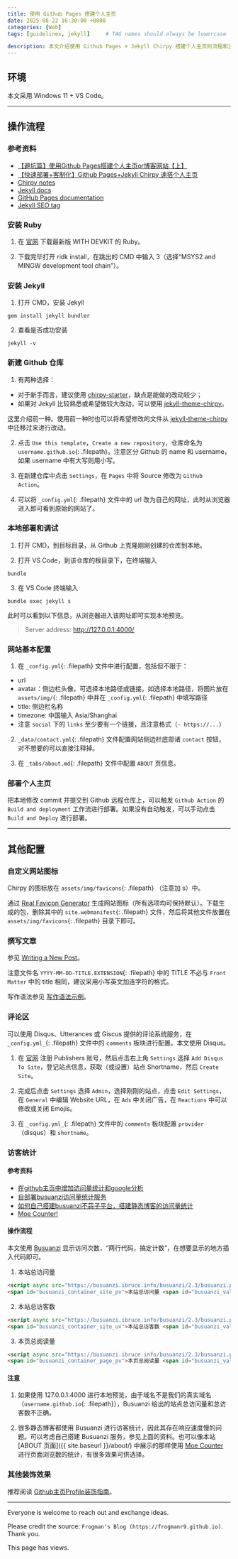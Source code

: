 ```yaml
---
title: 使用 Github Pages 搭建个人主页
date: 2025-08-22 16:30:00 +0800
categories: [Web]
tags: [guidelines, jekyll]     # TAG names should always be lowercase

description: 本文介绍使用 Github Pages + Jekyll Chirpy 搭建个人主页的流程和注意事项。需注意的是，本文不涉及详细的个性化配置。
---
```


## 环境

本文采用 Windows 11 + VS Code。

---

## 操作流程

### 参考资料

* [【避坑篇】使用Github Pages搭建个人主页or博客网站【上】](https://zhuanlan.zhihu.com/p/641525444)
* [【快速部署+客制化】Github Pages+Jekyll Chirpy 速搭个人主页](https://zhuanlan.zhihu.com/p/695291923)
* [Chirpy notes](https://chirpy.cotes.page)
* [Jekyll docs](https://jekyllcn.com/docs/home/)
* [GitHub Pages documentation](https://docs.github.com/en/pages)
* [Jekyll SEO tag](https://github.com/jekyll/jekyll-seo-tag/blob/master/docs/usage.md)

### 安装 Ruby

1. 在 [官网](https://rubyinstaller.org/downloads/) 下载最新版 WITH DEVKIT 的 Ruby。

2. 下载完毕打开 ridk install，在跳出的 CMD 中输入 3（选择“MSYS2 and MINGW development tool chain”）。

### 安装 Jekyll

1. 打开 CMD，安装 Jekyll
``` shell
gem install jekyll bundler
```

2. 查看是否成功安装
``` shell
jekyll -v
```

### 新建 Github 仓库

1. 有两种选择：
* 对于新手而言，建议使用 [chirpy-starter](https://github.com/cotes2020/chirpy-starter)，缺点是能做的改动较少；
* 如果对 Jekyll 比较熟悉或希望做较大改动，可以使用 [jekyll-theme-chirpy](https://github.com/cotes2020/jekyll-theme-chirpy)。

这里介绍前一种。使用前一种时也可以将希望修改的文件从 [jekyll-theme-chirpy](https://github.com/cotes2020/jekyll-theme-chirpy) 中迁移过来进行改动。

2. 点击 `Use this template`，`Create a new repository`，仓库命名为 `username.github.io`{: .filepath}。注意区分 Github 的 name 和 username，如果 username 中有大写则用小写。

3. 在新建仓库中点击 `Settings`，在 `Pages` 中将 Source 修改为 `Github Action`。

4. 可以将 `_config.yml`{: .filepath} 文件中的 url 改为自己的网址，此时从浏览器进入即可看到原始的网站了。

### 本地部署和调试

1. 打开 CMD，到目标目录，从 Github 上克隆刚刚创建的仓库到本地。

2. 打开 VS Code，到该仓库的根目录下，在终端输入
``` shell
bundle
```

3. 在 VS Code 终端输入
``` shell
bundle exec jekyll s
```
此时可以看到以下信息，从浏览器进入该网址即可实现本地预览。
> Server address: http://127.0.0.1:4000/  

### 网站基本配置

1. 在 `_config.yml`{: .filepath} 文件中进行配置，包括但不限于：
* url
* avatar：侧边栏头像，可选择本地路径或链接。如选择本地路径，将图片放在 `assets/img/`{: .filepath} 中并在 `_config.yml`{: .filepath} 中填写路径
* title: 侧边栏名称
* timezone: 中国输入 Asia/Shanghai
* 注意 `social` 下的 `links` 至少要有一个链接，且注意格式（`- https://...`）

2. `_data/contact.yml`{: .filepath} 文件配置网站侧边栏底部诸 `contact` 按钮，对不想要的可以直接注释掉。

3. 在 `_tabs/about.md`{: .filepath} 文件中配置 `ABOUT` 页信息。

### 部署个人主页

把本地修改 commit 并提交到 Github 远程仓库上，可以触发 `Github Action` 的 `Build and deployment` 工作流进行部署。如果没有自动触发，可以手动点击 `Build and Deploy` 进行部署。

---

## 其他配置

### 自定义网站图标

Chirpy 的图标放在 `assets/img/favicons`{: .filepath} （注意加 s）中。

通过 [Real Favicon Generator](https://realfavicongenerator.net) 生成网站图标（所有选项均可保持默认）。下载生成的包，删除其中的 `site.webmanifest`{: .filepath} 文件，然后将其他文件放置在 `assets/img/favicons`{: .filepath} 目录下即可。

### 撰写文章

参见 [Writing a New Post](https://chirpy.cotes.page/posts/write-a-new-post/)。

注意文件名 `YYYY-MM-DD-TITLE.EXTENSION`{: .filepath} 中的 TITLE 不必与 `Front Matter` 中的 title 相同，建议采用小写英文加连字符的格式。

写作语法参见 [写作语法示例](https://pansong291.github.io/chirpy-demo-zhCN/posts/writing-syntax-example/)。

### 评论区

可以使用 Disqus、Utterances 或 Giscus 提供的评论系统服务，在 `_config.yml_`{: .filepath} 文件中的 `comments` 板块进行配置。本文使用 Disqus。

1. 在 [官网](https://disqus.com) 注册 Publishers 账号，然后点击右上角 `Settings` 选择 `Add Disqus To Site`，登记站点信息，获取（或设置）站点 Shortname，然后 `Create Site`。

2. 完成后点击 `Settings` 选择 `Admin`，选择刚刚的站点，点击 `Edit Settings`，在 `General` 中编辑 Website URL，在 `Ads` 中关闭广告，在 `Reactions` 中可以修改或关闭 Emojis。

3. 在 `_config.yml_`{: .filepath} 文件中的 `comments` 板块配置 `provider`（disqus）和 `shortname`。

### 访客统计

#### 参考资料

* [在github主页中增加访问量统计和google分析](https://qchaha.github.io/2018/09/19/homepageStatistics.html)
* [自部署busuanzi访问量统计服务](https://blog.liushen.fun/posts/e401be2d/)
* [如何自己搭建busuanzi不蒜子平台，搭建静态博客的访问量统计](https://blog.zhheo.com/p/b7bb7832.html)
* [Moe Counter!](https://count.getloli.com)

#### 操作流程

本文使用 [Busuanzi](https://www.busuanzi.cc) 显示访问次数，“两行代码，搞定计数”，在想要显示的地方插入代码即可。

1. 本站总访问量
``` html
<script async src="https://busuanzi.ibruce.info/busuanzi/2.3/busuanzi.pure.mini.js"></script>
<span id="busuanzi_container_site_pv">本站总访问量 <span id="busuanzi_value_site_pv"></span> 次</span>
```

2. 本站总访客数
``` html
<script async src="https://busuanzi.ibruce.info/busuanzi/2.3/busuanzi.pure.mini.js"></script>
<span id="busuanzi_container_site_uv">本站总访客数 <span id="busuanzi_value_site_uv"></span> 人</span>
```

3. 本页总阅读量
``` html
<script async src="https://busuanzi.ibruce.info/busuanzi/2.3/busuanzi.pure.mini.js"></script>
<span id="busuanzi_container_page_pv">本页总阅读量 <span id="busuanzi_value_page_pv"></span> 次</span>
```

#### 注意

1. 如果使用 127.0.0.1:4000 进行本地预览，由于域名不是我们的真实域名（`username.github.io`{: .filepath}），Busuanzi 给出的站点总访问量和总访客数不正确。

2. 很多静态博客都使用 Busuanzi 进行访客统计，因此其存在响应速度慢的问题。可以考虑自己搭建 Busuanzi 服务，参见上面的资料。也可以像本站 [ABOUT 页面]({{ site.baseurl }}/about/) 中展示的那样使用 [Moe Counter](https://count.getloli.com) 进行页面浏览数的统计，有很多效果可供选择。

### 其他装饰效果

推荐阅读 [Github主页Profile装饰指南](https://wolfsmith520-github.github.io/2025/04/20/GithubProfileGuide/)。

---

Everyone is welcome to reach out and exchange ideas.

Please credit the source: `Frogman's Blog (https://frogmanr9.github.io)`. Thank you.

<!-- Font Awesome CSS for icons -->
<link rel="stylesheet" href="https://use.fontawesome.com/releases/v5.3.1/css/all.css" 
      integrity="sha384-mzrmE5qonljUremFsqc01SB46JvROS7bZs3IO2EmfFsd15uHvIt+Y8vEf7N7fWAU" 
      crossorigin="anonymous">

<!-- Busuanzi visitor counter script -->
<script async src="https://busuanzi.ibruce.info/busuanzi/2.3/busuanzi.pure.mini.js"></script>

<span>
  This page has 
  <span id="busuanzi_value_page_pv">
    <!-- Loading spinner before data is fetched -->
    <i class="fa fa-spinner fa-spin"></i>
  </span> views.
</span>
